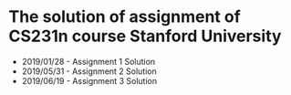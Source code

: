 # The solution of assignment of CS231n course Stanford University

- 2019/01/28 - Assignment 1 Solution
- 2019/05/31 - Assignment 2 Solution
- 2019/06/19 - Assignment 3 Solution
